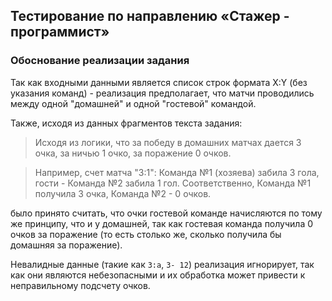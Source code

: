 ## Тестирование по направлению «Стажер - программист»

### Обоснование реализации задания

Так как входными данными является список строк формата X:Y (без указания команд) - реализация предполагает, что матчи проводились между одной "домашней" и одной "гостевой" командой.

Также, исходя из данных фрагментов текста задания:

> Исходя из логики, что за победу в домашних матчах дается 3 очка, за ничью 1
очко, за поражение 0 очков.

> Например, счет матча "3:1":
Команда №1 (хозяева) забила 3 гола, гости - Команда №2 забила 1 гол.
Соответственно, Команда №1 получила 3 очка, Команда №2 - 0 очков.

было принято считать, что очки гостевой команде начисляются по тому же принципу, что и у домашней, так как гостевая команда получила 0 очков за поражение (то есть столько же, сколько получила бы домашняя за поражение).

Невалидные данные (такие как `3:a`, `3- 12`) реализация игнорирует, так как они являются небезопасными и их обработка может привести к неправильному подсчету очков.